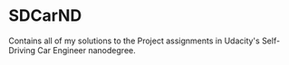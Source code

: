 # SDCarND
Contains all of my solutions to the Project assignments in Udacity's Self-Driving Car Engineer nanodegree.
